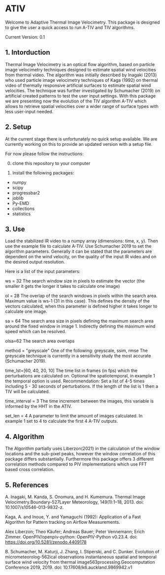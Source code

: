 # ATIV

Welcome to Adaptive Thermal Image Velocimetry. This package is designed to give the user a quick access to run A-TIV and TIV algorithms. 

Current Version: 0.1


## 1. Intorduction

Thermal Image Velocimetry is an optical flow algorithm, based on particle image velocimetry techniques designed to estimate spatial wind velocities from thermal video. The algorithm was initially described by Inagaki (2013) who used particle image velocimetry techniques of Kaga (1992) on thermal video of thermally responsive artificial surfaces to estimate spatial wind velocities. The technique was further investigated by Schumacher (2019) on artificial created patterns to test the user input settings. With this package we are presenting now the evolution of the TIV algorithm A-TIV which allows to retrieve spatial velocities over a wider range of surface types with less user-input needed. 

## 2. Setup

At the current stage there is unfortunately no quick setup available. We are currently working on this to provide an updated version with a setup file.

For now please follow the instructions:

0. clone this repository to your computer

1. Install the following packages:

- numpy
- scipy 
- progressbar2
- joblib
- Py-EMD
- collections
- statistics


## 3. Use

Load the stabilized IR video to a numpy array (dimensions: time, x, y). Then use the example file to calculate A-TIV.
Use Schumacher 2019 to set the algorithm parameters.  Generally it can be stated that the parameters are dependent on the wind velocity, on the quality of the input IR video and on the desired output resolution.

Here is a list of the input parameters:

ws = 32
The search window size in pixels to estimate the vector (the smaller it gets the longer it takes to calculate one image)

ol = 28
The overlap of the search windows in pixels within the search area. Maximum value is ws-1 (31 in this case). This defines the density of the vectors calculated, when this parameter is defined higher it takes longer to calculate one image.

sa = 64
The search area size in pixels defining the maximum search area around the fixed window in image 1. Indirectly defining the maximum wind speed which can be resolved.

olsa=62
The search area overlaps

method = "greyscale"
One of the following: greyscale, ssim, rmse
The greyscale technique is currently in a sensitivity study the most accurate (Schumacher 2019).


time_lst=[60, 40, 20, 10]
The time list in frames (in fps) which the perturbations are calculated on. Optional the spatiotemporal, in example 1 the temporal option is used. 
Recommendation: Set a list of 4-5 times including 5 - 30 seconds of perturbations. If the length of the list is 1 then a TIV will be calculated.


time_interval = 3
The time increment between the images, this variable is informed by the HHT in the ATIV.

set_len = 4
A parameter to limit the amount of images calculated. In example 1 set to 4 to calculate the first 4 A-TIV outputs.


## 4. Algorithm

The Algorithm partially uses Liberzon(2021) in the calculation of the window locations and the sub-pixel peaks, however the window correlation of this package differs substantially. Furthermore this package offers 3 different correlation methods compared to PIV implementations which use FFT based cross correlation.


## 5. References

A. Inagaki, M. Kanda, S. Onomura, and H. Kumemura.  Thermal Image Velocimetry.Boundary-527Layer Meteorology, 149(1):1–18, 2013.  doi:  10.1007/s10546-013-9832-z.

Kaga, A. and Inoue, Y. and Yamaguchi (1992): Application of a Fast Algorithm for Pattern tracking on Airflow Measurements.

Alex Liberzon; Theo Käufer; Andreas Bauer; Peter Vennemann; Erich Zimmer. OpenPIV/openpiv-python: OpenPIV-Python v0.23.4. doi: https://doi.org/10.5281/zenodo.4409178

B. Schumacher, M. Katurji, J. Zhang, I. Stiperski, and C. Dunker.  Evolution of micrometeorolog-562ical observations instantaneous spatial and temporal surface wind velocity from thermal image563processing.Geocomputation Conference 2019, 2019.  doi:  10.17608/k6.auckland.9869942.v1